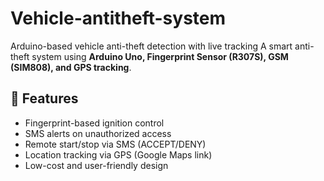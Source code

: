 # Vehicle-antitheft-system
Arduino-based vehicle anti-theft detection with live tracking  A smart anti-theft system using **Arduino Uno, Fingerprint Sensor (R307S), GSM (SIM808), and GPS tracking**.

## 🔧 Features
- Fingerprint-based ignition control
- SMS alerts on unauthorized access
- Remote start/stop via SMS (ACCEPT/DENY)
- Location tracking via GPS (Google Maps link)
- Low-cost and user-friendly design

  
